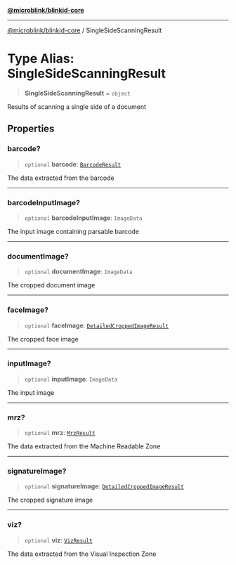 [**@microblink/blinkid-core**](../README.md)

***

[@microblink/blinkid-core](../README.md) / SingleSideScanningResult

# Type Alias: SingleSideScanningResult

> **SingleSideScanningResult** = `object`

Results of scanning a single side of a document

## Properties

### barcode?

> `optional` **barcode**: [`BarcodeResult`](BarcodeResult.md)

The data extracted from the barcode

***

### barcodeInputImage?

> `optional` **barcodeInputImage**: `ImageData`

The input image containing parsable barcode

***

### documentImage?

> `optional` **documentImage**: `ImageData`

The cropped document image

***

### faceImage?

> `optional` **faceImage**: [`DetailedCroppedImageResult`](DetailedCroppedImageResult.md)

The cropped face image

***

### inputImage?

> `optional` **inputImage**: `ImageData`

The input image

***

### mrz?

> `optional` **mrz**: [`MrzResult`](MrzResult.md)

The data extracted from the Machine Readable Zone

***

### signatureImage?

> `optional` **signatureImage**: [`DetailedCroppedImageResult`](DetailedCroppedImageResult.md)

The cropped signature image

***

### viz?

> `optional` **viz**: [`VizResult`](VizResult.md)

The data extracted from the Visual Inspection Zone

